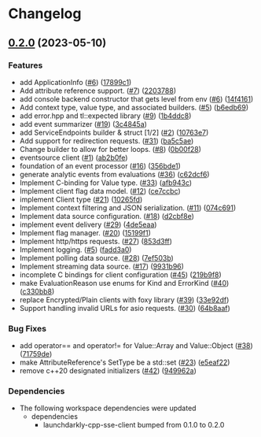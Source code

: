 # Changelog

## [0.2.0](https://github.com/launchdarkly/cpp-sdks-private/compare/launchdarkly-cpp-common-v0.1.0...launchdarkly-cpp-common-v0.2.0) (2023-05-10)


### Features

* add ApplicationInfo ([#6](https://github.com/launchdarkly/cpp-sdks-private/issues/6)) ([17899c1](https://github.com/launchdarkly/cpp-sdks-private/commit/17899c173d319be4a2d096f0ac2212cf9de094cd))
* Add attribute reference support. ([#7](https://github.com/launchdarkly/cpp-sdks-private/issues/7)) ([2203788](https://github.com/launchdarkly/cpp-sdks-private/commit/2203788c658cd1548e2285773652b8420c09bc1b))
* add console backend constructor that gets level from env ([#6](https://github.com/launchdarkly/cpp-sdks-private/issues/6)) ([14f4161](https://github.com/launchdarkly/cpp-sdks-private/commit/14f4161cd3dea5b32d5a1b5eca320377066e0ea0))
* Add context type, value type, and associated builders. ([#5](https://github.com/launchdarkly/cpp-sdks-private/issues/5)) ([b6edb69](https://github.com/launchdarkly/cpp-sdks-private/commit/b6edb6952497eb4171bc8a63506a408a2f85a969))
* add error.hpp and tl::expected library ([#9](https://github.com/launchdarkly/cpp-sdks-private/issues/9)) ([1b4ddc8](https://github.com/launchdarkly/cpp-sdks-private/commit/1b4ddc8587ba8311626e2e07ef725d8164f22cb1))
* add event summarizer ([#19](https://github.com/launchdarkly/cpp-sdks-private/issues/19)) ([3c4845a](https://github.com/launchdarkly/cpp-sdks-private/commit/3c4845a0066ed65078969dd26f423e14d1e70843))
* add ServiceEndpoints builder & struct [1/2] ([#2](https://github.com/launchdarkly/cpp-sdks-private/issues/2)) ([10763e7](https://github.com/launchdarkly/cpp-sdks-private/commit/10763e77f5ed6a637554c9c3af6564a115b538ce))
* Add support for redirection requests. ([#31](https://github.com/launchdarkly/cpp-sdks-private/issues/31)) ([ba5c5ae](https://github.com/launchdarkly/cpp-sdks-private/commit/ba5c5aebe45b5e6bab4fff9b859d83ad2bb58afa))
* Change builder to allow for better loops. ([#8](https://github.com/launchdarkly/cpp-sdks-private/issues/8)) ([0b00f28](https://github.com/launchdarkly/cpp-sdks-private/commit/0b00f283d12512a13d8bcdc288b2dfde845a2673))
* eventsource client ([#1](https://github.com/launchdarkly/cpp-sdks-private/issues/1)) ([ab2b0fe](https://github.com/launchdarkly/cpp-sdks-private/commit/ab2b0feb50ef9f607d19c29ed2dd648f3c47b472))
* foundation of an event processor ([#16](https://github.com/launchdarkly/cpp-sdks-private/issues/16)) ([356bde1](https://github.com/launchdarkly/cpp-sdks-private/commit/356bde11a8b2b66578cc435c019e0a549528d560))
* generate analytic events from evaluations ([#36](https://github.com/launchdarkly/cpp-sdks-private/issues/36)) ([c62dcf6](https://github.com/launchdarkly/cpp-sdks-private/commit/c62dcf69673ef2fcae2dc2f2d143cf0b0f15d076))
* Implement C-binding for Value type. ([#33](https://github.com/launchdarkly/cpp-sdks-private/issues/33)) ([afb943c](https://github.com/launchdarkly/cpp-sdks-private/commit/afb943cb3d8a6b214935087fdd147b74a8a38361))
* Implement client flag data model. ([#12](https://github.com/launchdarkly/cpp-sdks-private/issues/12)) ([ce7ccbc](https://github.com/launchdarkly/cpp-sdks-private/commit/ce7ccbc7356b2c5a9a9318109041a28524e6f9d2))
* implement Client type ([#21](https://github.com/launchdarkly/cpp-sdks-private/issues/21)) ([10265fd](https://github.com/launchdarkly/cpp-sdks-private/commit/10265fda24191172145f0f22e9f82321f2e3dc6b))
* Implement context filtering and JSON serialization. ([#11](https://github.com/launchdarkly/cpp-sdks-private/issues/11)) ([074c691](https://github.com/launchdarkly/cpp-sdks-private/commit/074c6914165987522653e100df1b8b0911bb8565))
* Implement data source configuration. ([#18](https://github.com/launchdarkly/cpp-sdks-private/issues/18)) ([d2cbf8e](https://github.com/launchdarkly/cpp-sdks-private/commit/d2cbf8ebd049df59742ca2d864e8449a3c4519d6))
* implement event delivery  ([#29](https://github.com/launchdarkly/cpp-sdks-private/issues/29)) ([4de5eaa](https://github.com/launchdarkly/cpp-sdks-private/commit/4de5eaaccba0556c4990dceb501277472bab4385))
* Implement flag manager. ([#20](https://github.com/launchdarkly/cpp-sdks-private/issues/20)) ([15199f1](https://github.com/launchdarkly/cpp-sdks-private/commit/15199f111f30b06b99f4ce642d1a614d46b629d1))
* Implement http/https requests. ([#27](https://github.com/launchdarkly/cpp-sdks-private/issues/27)) ([853d3ff](https://github.com/launchdarkly/cpp-sdks-private/commit/853d3ff5a4148a9d3ed933d2a23dc8609c75d36b))
* Implement logging. ([#5](https://github.com/launchdarkly/cpp-sdks-private/issues/5)) ([fadd3a0](https://github.com/launchdarkly/cpp-sdks-private/commit/fadd3a00a336a844de4e14e93ef268318571ea67))
* Implement polling data source. ([#28](https://github.com/launchdarkly/cpp-sdks-private/issues/28)) ([7ef503b](https://github.com/launchdarkly/cpp-sdks-private/commit/7ef503bdcafcf203e63f8faf8431f0baf019c2ee))
* Implement streaming data source. ([#17](https://github.com/launchdarkly/cpp-sdks-private/issues/17)) ([9931b96](https://github.com/launchdarkly/cpp-sdks-private/commit/9931b96f73847d5a1b4456fd4f463d43dade5c1b))
* incomplete C bindings for client configuration ([#45](https://github.com/launchdarkly/cpp-sdks-private/issues/45)) ([219b9f8](https://github.com/launchdarkly/cpp-sdks-private/commit/219b9f836651ad794acbcf33a05cb3c13fe7418a))
* make EvaluationReason use enums for Kind and ErrorKind ([#40](https://github.com/launchdarkly/cpp-sdks-private/issues/40)) ([c330bb8](https://github.com/launchdarkly/cpp-sdks-private/commit/c330bb89907932bb4b8076a52be60756f84810a8))
* replace Encrypted/Plain clients with foxy library ([#39](https://github.com/launchdarkly/cpp-sdks-private/issues/39)) ([33e92df](https://github.com/launchdarkly/cpp-sdks-private/commit/33e92df2e970c607bead4a912fc737027750c8fb))
* Support handling invalid URLs for asio requests. ([#30](https://github.com/launchdarkly/cpp-sdks-private/issues/30)) ([64b8aaf](https://github.com/launchdarkly/cpp-sdks-private/commit/64b8aafdbac07fbf2a82f1bb9fde762c63fd79e7))


### Bug Fixes

* add operator== and operator!= for Value::Array and Value::Object ([#38](https://github.com/launchdarkly/cpp-sdks-private/issues/38)) ([71759de](https://github.com/launchdarkly/cpp-sdks-private/commit/71759de48fb06b997b2e6a6c0f76c6a5d0e3f3a1))
* make AttributeReference's SetType be a std::set ([#23](https://github.com/launchdarkly/cpp-sdks-private/issues/23)) ([e5eaf22](https://github.com/launchdarkly/cpp-sdks-private/commit/e5eaf2207dcb34b877421c02346a4c3470976d1b))
* remove c++20 designated initializers ([#42](https://github.com/launchdarkly/cpp-sdks-private/issues/42)) ([949962a](https://github.com/launchdarkly/cpp-sdks-private/commit/949962a642938d2d5ceecc3927c65565d3fbc719))


### Dependencies

* The following workspace dependencies were updated
  * dependencies
    * launchdarkly-cpp-sse-client bumped from 0.1.0 to 0.2.0
